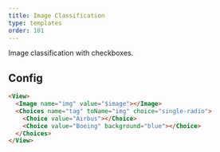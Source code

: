 ```yaml
---
title: Image Classification
type: templates
order: 101
---
```


Image classification with checkboxes.

## Config 

```html
<View>
  <Image name="img" value="$image"></Image>
  <Choices name="tag" toName="img" choice="single-radio">
    <Choice value="Airbus"></Choice>
    <Choice value="Boeing" background="blue"></Choice>
  </Choices>
</View>
```
